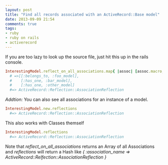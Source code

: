 ```yaml
---
layout: post
title: "Find all records associated with an ActiveRecord::Base model"
date: 2013-09-09 21:54
comments: true
tags: 
- ruby
- ruby on rails
- activerecord
---
```


If you are too lazy to look up the source file, just hit this up in the rails console.

``` ruby
InterestingModel.reflect_on_all_associations.map{ |assoc| [assoc.macro, assoc.name] }
  # =>[[:belongs_to, :foo_model],
  #    [:has_one, :bar_model],
  #    [:has_one, :other_model]
  #=> ActiveRecord::Reflection::AssociationReflection

```


*Addtion:*
You can also see all associations for an instance of a model.

``` ruby
InterestingModel.new.reflections
  #=> ActiveRecord::Reflection::AssociationReflection
```

This also works with Classes themself

``` ruby
InterestingModel.reflections
  #=> ActiveRecord::Reflection::AssociationReflection
```

Note that *reflect_on_all_associations* returns an Array of all Associations and
*reflections* will return a Hash like *{ :association_name => ActiveRecord::Relfection::AssociationReflection }*
